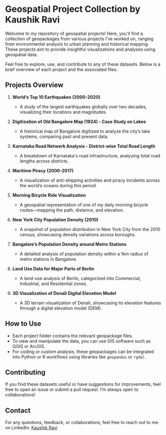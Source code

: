 # Geospatial Project Collection by Kaushik Ravi

Welcome to my repository of geospatial projects! Here, you'll find a collection of geopackages from various projects I’ve worked on, ranging from environmental analysis to urban planning and historical mapping. These projects aim to provide insightful visualizations and analyses using geospatial data.

Feel free to explore, use, and contribute to any of these datasets. Below is a brief overview of each project and the associated files.

## Projects Overview

1. **World’s Top 10 Earthquakes (2000-2020)**
   - A study of the largest earthquakes globally over two decades, visualizing their locations and magnitudes.

2. **Digitization of Old Bangalore Map (1924) - Case Study on Lakes**
   - A historical map of Bangalore digitized to analyze the city’s lake systems, comparing past and present data.

3. **Karnataka Road Network Analysis - District-wise Total Road Length**
   - A breakdown of Karnataka's road infrastructure, analyzing total road lengths across districts.

4. **Maritime Piracy (2000-2017)**
   - A visualization of anti-shipping activities and piracy incidents across the world’s oceans during this period.

5. **Morning Bicycle Ride Visualization**
   - A geospatial representation of one of my daily morning bicycle routes—mapping the path, distance, and elevation.

6. **New York City Population Density (2010)**
   - A snapshot of population distribution in New York City from the 2010 census, showcasing density variations across boroughs.

7. **Bangalore’s Population Density around Metro Stations**
   - A detailed analysis of population density within a 1km radius of metro stations in Bangalore.

8. **Land Use Data for Major Parts of Berlin**
   - A land-use analysis of Berlin, categorized into Commercial, Industrial, and Residential zones.

9. **3D Visualization of Denali Digital Elevation Model**
   - A 3D terrain visualization of Denali, showcasing its elevation features through a digital elevation model (DEM).

## How to Use

- Each project folder contains the relevant geopackage files.
- To view and manipulate the data, you can use GIS software such as QGIS or ArcGIS.
- For coding or custom analysis, these geopackages can be integrated into Python or R workflows using libraries like `geopandas` or `rgdal`.

## Contributing

If you find these datasets useful or have suggestions for improvements, feel free to open an issue or submit a pull request. I’m always open to collaborations!

## Contact

For any questions, feedback, or collaborations, feel free to reach out to me on LinkedIn: [Kaushik Ravi](www.linkedin.com/in/kaushik2002)
